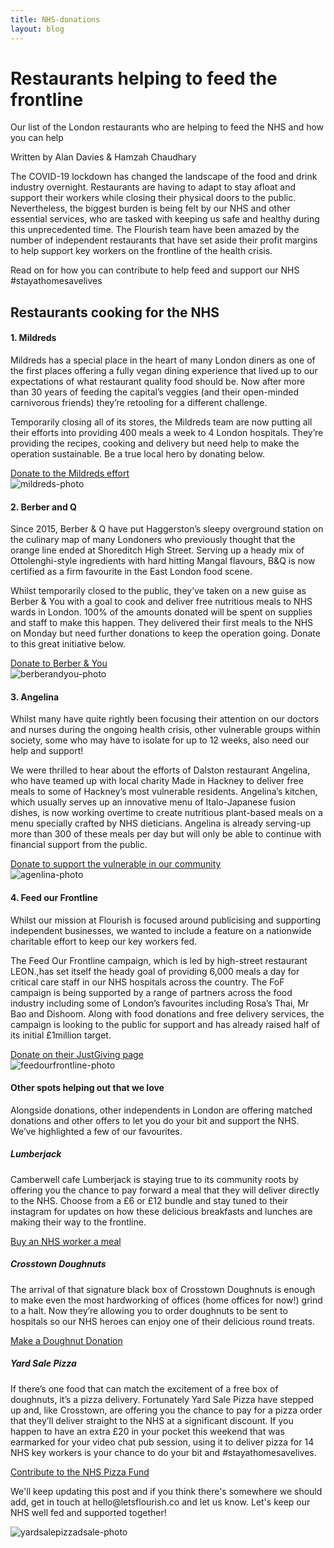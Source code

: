 ```yaml
---
title: NHS-donations
layout: blog
---
```


<div class="jumbotron jumbotron-fluid hero-image pb-2" >
  <div class="container">
    <h1 class="display-4">Restaurants helping to feed the frontline</h1>
    <p class="lead">Our list of the London restaurants who are helping to feed the NHS and how you can help</p>
    <p class="author">Written by Alan Davies & Hamzah Chaudhary</p>
  </div>
</div>
<div class="container">
	<div class="row">
	  <div class="col-md-12 ">
			<p>
				The COVID-19 lockdown has changed the landscape of the food and drink industry overnight. Restaurants are having to adapt to stay afloat and support their workers while closing their physical doors to the public. Nevertheless, the biggest burden is being felt by our NHS and other essential services, who are tasked with keeping us safe and healthy during this unprecedented time. The Flourish team have been amazed by the number of independent restaurants that have set aside their profit margins to help support key workers on the frontline of the health crisis.
			</p>
			<p>Read on for how you can contribute to help feed and support our NHS #stayathomesavelives</p>
	  </div>
	</div>
	<h2>Restaurants cooking for the NHS</h2>
	<div class="row mt-5">
		<div class="col-md-8">
			<div>
				<div>
					<h4>1. Mildreds</h4>
					<p>
						Mildreds has a special place in the heart of many London diners as one of the first places offering a fully vegan dining experience that lived up to our expectations of what restaurant quality food should be. Now after more than 30 years of feeding the capital’s veggies (and their open-minded carnivorous friends) they’re retooling for a different challenge.  
					</p>
					<p>  
						Temporarily closing all of its stores, the Mildreds team are now putting all their efforts into providing 400 meals a week to 4 London hospitals. They’re providing the recipes, cooking and delivery but need help to make the operation sustainable.  Be a true local hero by donating below.
					</p>
					<a href="https://www.gofundme.com/f/mildreds-for-nhs-staff-and-london-hospitals">Donate to the Mildreds effort</a>
				</div>
			</div>
		</div>	
		<div class="col-md-4">
			<img class="restaurant-img" src="https://res.cloudinary.com/flourish-market/image/upload/g_auto,f_auto,c_fill,ar_1:1,w_400/Mildreds_xijm0v.jpg" alt="mildreds-photo">
		</div>
	</div>
	<div class="row mt-5">
		<div class="col-md-8">
			<div>
				<div>
					<h4>2. Berber and Q</h4>
					<p>
						Since 2015, Berber & Q have put Haggerston’s sleepy overground station on the culinary map of many Londoners who previously thought that the orange line ended at Shoreditch High Street.  Serving up a heady mix of Ottolenghi-style ingredients with hard hitting Mangal flavours, B&Q is now certified as a firm favourite in the East London food scene.  
					</p>
					<p>
						Whilst temporarily closed to the public, they’ve taken on a new guise as Berber & You with a goal to cook and deliver free nutritious meals to NHS wards in London. 100% of the amounts donated will be spent on supplies and staff to make this happen.  They delivered their first meals to the NHS on Monday but need further donations to keep the operation going.  Donate to this great initiative below.
					</p>
					<a href="http://berberandyou.com/">Donate to Berber & You</a>
				</div>
			</div>
		</div>	
		<div class="col-md-4">
			<img class="restaurant-img" src="https://res.cloudinary.com/flourish-market/image/upload/g_auto,f_auto,c_fill,ar_1:1,w_400/Berber_and_Q_ox1yvi.jpg" alt="berberandyou-photo">
		</div>
	</div>
	<div class="row mt-5">
		<div class="col-md-8">
			<div>
				<div>
					<h4>3. Angelina</h4>
					<p>
						Whilst many have quite rightly been focusing their attention on our doctors and nurses during the ongoing health crisis, other vulnerable groups within society, some who may have to isolate for up to 12 weeks, also need our help and support! 
					</p>
					<p>
						We were thrilled to hear about the efforts of Dalston restaurant Angelina, who have teamed up with local charity Made in Hackney to deliver free meals to some of Hackney’s most vulnerable residents.  Angelina’s kitchen, which usually  serves up an innovative menu of Italo-Japanese fusion dishes, is now working overtime to create nutritious plant-based meals on a menu specially crafted by NHS dieticians.  Angelina is already serving-up more than 300 of these meals per day but will only be able to continue with financial support from the public.  
					</p>
					<a href="https://www.justgiving.com/crowdfunding/angelina-dalston">Donate to support the vulnerable in our community</a>
				</div>
			</div>
		</div>	
		<div class="col-md-4">
			<img class="restaurant-img" src="https://res.cloudinary.com/flourish-market/image/upload/g_auto,f_auto,c_fill,ar_1:1,w_400/Angelina_rgq6gk.jpg" alt="agenlina-photo">
		</div>
	</div>
	<div class="row mt-5">
		<div class="col-md-8">
			<div >
				<div>
					<h4>4. Feed our Frontline</h4>
					<p>
						Whilst our mission at Flourish is focused around publicising and supporting independent businesses, we wanted to include a feature on a nationwide charitable effort to keep our key workers fed.
					</p>
					<p>
						The Feed Our Frontline campaign, which is  led by high-street restaurant LEON.,has set itself the heady goal of providing 6,000 meals a day for critical care staff in our NHS hospitals across the country. The FoF campaign is being supported by a range of partners across the food industry including some of London’s favourites including Rosa’s Thai, Mr Bao and Dishoom.  Along with food donations and free delivery services, the campaign is looking to the public for support and has already raised half of its initial £1million target.
					</p>
					<a href="https://justgiving.com/crowdfunding/FeedNHS">Donate on their JustGiving page</a>
				</div>
			</div>
		</div>	
		<div class="col-md-4">
			<img class="restaurant-img" src="https://res.cloudinary.com/flourish-market/image/upload/g_auto,f_auto,c_fill,ar_1:1,w_400/Feed_Our_Frontline_k5ekrs.jpg" alt="feedourfrontline-photo">
		</div>
	</div>
	<div class="row mt-5">
		<div class="col-md-12">
			<h4>Other spots helping out that we love</h4>
			<p>
				Alongside donations, other independents in London are offering matched donations and other offers to let you do your bit and support the NHS. We’ve highlighted a few of our favourites.
			</p>
			<h5 class="mt-4">Lumberjack</h5>
			<p>
				Camberwell cafe Lumberjack is staying true to its community roots by offering you the chance to pay forward a meal that they will deliver directly to the NHS.  Choose from a £6 or £12 bundle and stay tuned to their instagram for updates on how these delicious breakfasts and lunches are making their way to the frontline. 
			</p>
			<a href="https://shop.wearelumberjack.co.uk/collections/buy-a-meal-for-an-nhs-worker">Buy an NHS worker a meal</a>
			<h5  class="mt-4">Crosstown Doughnuts</h5>
			<p>
				The arrival of that signature black box of Crosstown Doughnuts is enough to make even the most hardworking of offices (home offices for now!) grind to a halt. Now they’re allowing you to order doughnuts to be sent to hospitals so our NHS heroes can enjoy one of their delicious round treats.
			</p>
			<a href="https://www.crosstowndoughnuts.com/doughnut-donation/">Make a Doughnut Donation</a>
			<h5 class="mt-4">Yard Sale Pizza</h5>
			<p>
				If there’s one food that can match the excitement of a free box of doughnuts, it’s a pizza delivery. Fortunately Yard Sale Pizza have stepped up and, like Crosstown, are offering you the chance to pay for a pizza order that they’ll deliver straight to the NHS at a significant discount. If you happen to have an extra £20 in your pocket this weekend that was earmarked for your video chat pub session, using it to deliver pizza for 14 NHS key workers is your chance to do your bit and #stayathomesavelives.
			</p>
			<a href="https://yardsalepizza.com/merch/">Contribute to the NHS Pizza Fund</a>
		</div>
	</div>
	<div class="text-center mt-4">
		<p>We'll keep updating this post and if you think there's somewhere we should add, get in touch at hello@letsflourish.co and let us know. Let's keep our NHS well fed and supported together!</p>
		<img class="mb-4" src="https://res.cloudinary.com/flourish-market/image/upload/g_auto,f_auto,c_fill,ar_1:1,w_400/Yard_Sale_Pizza_bub2bq.jpg" alt="yardsalepizzadsale-photo">
	</div>
</div>

